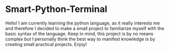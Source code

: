 # Smart-Python-Terminal
Hello! I am currently learning the python language, as it really interests me and therefore I decided to make a small project to familiarize myself with the basic syntax of the language. Keep in mind, this project is by no means complex but I personally think the best way to manifest knowledge is by creating small practical projects. Enjoy!
